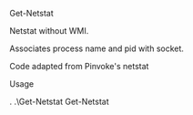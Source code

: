 Get-Netstat

Netstat without WMI.

Associates process name and pid with socket.

Code adapted from Pinvoke's netstat

Usage

. .\Get-Netstat Get-Netstat

